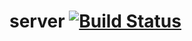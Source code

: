 # server [![Build Status](https://travis-ci.org/brettspiel/server.svg?branch=master)](https://travis-ci.org/brettspiel/server)
